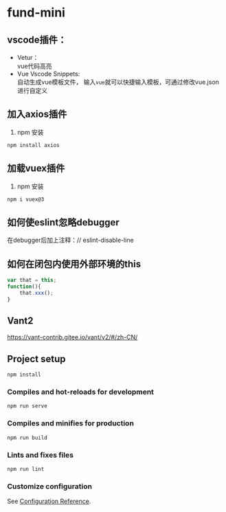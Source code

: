 # fund-mini

## vscode插件：
- Vetur：</br>
    vue代码高亮
- Vue Vscode Snippets: </br>
    自动生成vue模板文件，
    输入`vue`就可以快捷输入模板，可通过修改vue.json进行自定义

## 加入axios插件
1. npm 安装
```sh
npm install axios
```

## 加载vuex插件
1. npm 安装
```sh
npm i vuex@3
``` 

## 如何使eslint忽略debugger
在debugger后加上注释：// eslint-disable-line

## 如何在闭包内使用外部环境的this
```js
var that = this;
function(){
    that.xxx();
}
```

## Vant2
https://vant-contrib.gitee.io/vant/v2/#/zh-CN/

## Project setup
```
npm install
```

### Compiles and hot-reloads for development
```
npm run serve
```

### Compiles and minifies for production
```
npm run build
```

### Lints and fixes files
```
npm run lint
```

### Customize configuration
See [Configuration Reference](https://cli.vuejs.org/config/).
